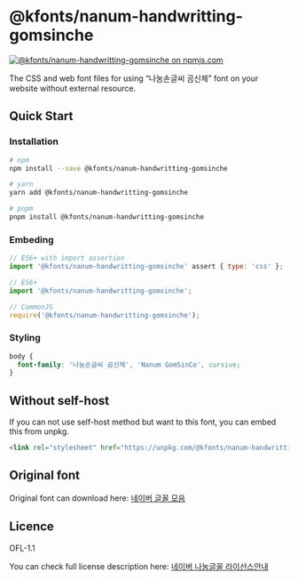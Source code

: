 # @kfonts/nanum-handwritting-gomsinche

[![@kfonts/nanum-handwritting-gomsinche on npmjs.com](https://img.shields.io/npm/v/%40kfonts%2Fnanum-handwritting-gomsinche)](https://www.npmjs.com/package/@kfonts/nanum-handwritting-gomsinche)

The CSS and web font files for using &OpenCurlyDoubleQuote;나눔손글씨 곰신체&CloseCurlyDoubleQuote; font on your website without external resource.

## Quick Start

### Installation

```sh
# npm
npm install --save @kfonts/nanum-handwritting-gomsinche

# yarn
yarn add @kfonts/nanum-handwritting-gomsinche

# pnpm
pnpm install @kfonts/nanum-handwritting-gomsinche
```

### Embeding

```js
// ES6+ with import assertion
import '@kfonts/nanum-handwritting-gomsinche' assert { type: 'css' };

// ES6+
import '@kfonts/nanum-handwritting-gomsinche';

// CommonJS
require('@kfonts/nanum-handwritting-gomsinche');
```

### Styling

```css
body {
  font-family: '나눔손글씨 곰신체', 'Nanum GomSinCe', cursive;
}
```

## Without self-host

If you can not use self-host method but want to this font, you can embed this from unpkg.

```html
<link rel="stylesheet" href="https://unpkg.com/@kfonts/nanum-handwritting-gomsinche/index.css" />
```

## Original font

Original font can download here: [네이버 글꼴 모음](https://hangeul.naver.com/font)

## Licence

OFL-1.1

You can check full license description here: [네이버 나눔글꼴 라이선스안내](https://help.naver.com/service/30016/contents/18088?osType=PC&lang=ko)
